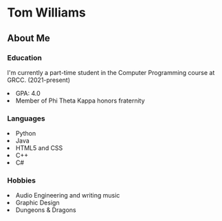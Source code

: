 <h1>Tom Williams</h1> 

<h2>About Me</h2>

<h3>Education</h3>
<p>I'm currently a part-time student in the Computer Programming course at GRCC. (2021-present)</p>
<li>GPA: 4.0</li>
<li>Member of Phi Theta Kappa honors fraternity</li>

<h3>Languages</h3>
<li>Python</li>
<li>Java</li>
<li>HTML5 and CSS</li>
<li>C++</li>
<li>C#</li>

<h3>Hobbies</h3>
<li>Audio Engineering and writing music</li>
<li>Graphic Design</li>
<li>Dungeons & Dragons</li>
